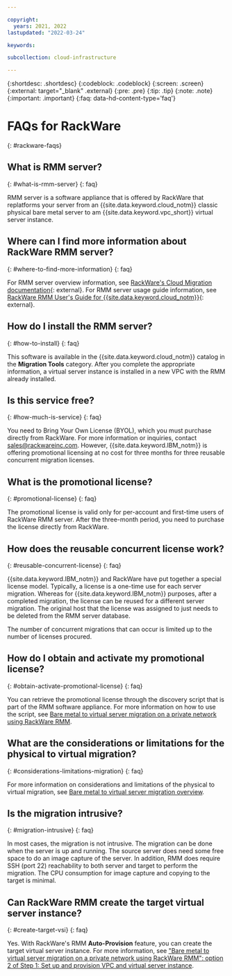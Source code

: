 ```yaml
---

copyright:
  years: 2021, 2022
lastupdated: "2022-03-24"

keywords: 

subcollection: cloud-infrastructure

---
```


{:shortdesc: .shortdesc}
{:codeblock: .codeblock}
{:screen: .screen}
{:external: target="_blank" .external}
{:pre: .pre}
{:tip: .tip}
{:note: .note}
{:important: .important}
{:faq: data-hd-content-type='faq'}

# FAQs for RackWare
{: #rackware-faqs}

## What is RMM server?
{: #what-is-rmm-server}
{: faq}

RMM server is a software appliance that is offered by RackWare that replatforms your server from an {{site.data.keyword.cloud_notm}} classic physical bare metal server to am {{site.data.keyword.vpc_short}} virtual server instance.

## Where can I find more information about RackWare RMM server?
{: #where-to-find-more-information}
{: faq}

For RMM server overview information, see [RackWare's Cloud Migration documentation](https://www.rackwareinc.com/cloud-migration){: external}. For RMM server usage guide information, see [RackWare RMM User's Guide for {{site.data.keyword.cloud_notm}}](https://www.rackwareinc.com/rackware-rmm-users-guide-for-ibm-cloud){: external}.

## How do I install the RMM server?
{: #how-to-install}
{: faq}

This software is available in the {{site.data.keyword.cloud_notm}} catalog in the **Migration Tools** category. After you complete the appropriate information, a virtual server instance is installed in a new VPC with the RMM already installed.

## Is this service free?
{: #how-much-is-service}
{: faq}

You need to Bring Your Own License (BYOL), which you must purchase directly from RackWare. For more information or inquiries, contact [sales@rackwareinc.com](mailto:sales@rackwareinc.com). However, {{site.data.keyword.IBM_notm}} is offering promotional licensing at no cost for three months for three reusable concurrent migration licenses.

## What is the promotional license?
{: #promotional-license}
{: faq}

The promotional license is valid only for per-account and first-time users of RackWare RMM server. After the three-month period, you need to purchase the license directly from RackWare.

## How does the reusable concurrent license work?
{: #reusable-concurrent-license}
{: faq}

{{site.data.keyword.IBM_notm}} and RackWare have put together a special license model. Typically, a license is a one-time use for each server migration. Whereas for {{site.data.keyword.IBM_notm}} purposes, after a completed migration, the license can be reused for a different server migration. The original host that the license was assigned to just needs to be deleted from the RMM server database. 

The number of concurrent migrations that can occur is limited up to the number of licenses procured.

## How do I obtain and activate my promotional license?
{: #obtain-activate-promotional-license}
{: faq}

You can retrieve the promotional license through the discovery script that is part of the RMM software appliance. For more information on how to use the script, see [Bare metal to virtual server migration on a private network using RackWare RMM](/docs/cloud-infrastructure?topic=cloud-infrastructure-pv-migration-private-network).

## What are the considerations or limitations for the physical to virtual migration?
{: #considerations-limitations-migration}
{: faq}

For more information on considerations and limitations of the physical to virtual migration, see [Bare metal to virtual server migration overview](/docs/cloud-infrastructure?topic=cloud-infrastructure-pv-migration-overview).

## Is the migration intrusive?
{: #migration-intrusive}
{: faq}

In most cases, the migration is not intrusive. The migration can be done when the server is up and running. The source server does need some free space to do an image capture of the server. In addition, RMM does require SSH (port 22) reachability to both server and target to perform the migration. The CPU consumption for image capture and copying to the target is minimal.

## Can RackWare RMM create the target virtual server instance?
{: #create-target-vsi}
{: faq}

Yes. With RackWare's RMM **Auto-Provision** feature, you can create the target virtual server instance. For more information, see ["Bare metal to virtual server migration on a private network using RackWare RMM": option 2 of Step 1: Set up and provision VPC and virtual server instance](/docs/cloud-infrastructure?topic=cloud-infrastructure-pv-migration-private-network#set-up-provision-vpc-vsi).